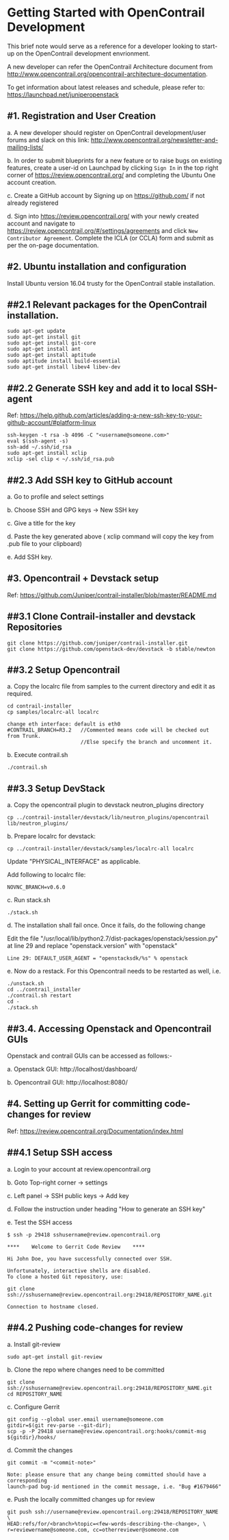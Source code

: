Getting Started with OpenContrail Development
==================================
This brief note would serve as a reference for a developer looking to start-up
on the OpenContrail development envrionment.

A new developer can refer the OpenContrail Architecture document from
http://www.opencontrail.org/opencontrail-architecture-documentation.

To get information about latest releases and schedule, please refer to:
https://launchpad.net/juniperopenstack

#1. Registration and User Creation
----------------------------------
a. A new developer should register on OpenContrail development/user forums and
slack on this link: http://www.opencontrail.org/newsletter-and-mailing-lists/

b. In order to submit blueprints for a new feature or to raise bugs on existing features,
create a user-id on Launchpad by clicking `Sign In` in the top right corner of https://review.opencontrail.org/ and completing the Ubuntu One account creation.

c. Create a GitHub account by Signing up on https://github.com/ if not already registered

d. Sign into https://review.opencontrail.org/ with your newly created account and navigate to https://review.opencontrail.org/#/settings/agreements and click `New Contributor Agreement`.  Complete the ICLA (or CCLA) form and submit as per the on-page documentation.

#2. Ubuntu installation and configuration
-------------------
Install Ubuntu version 16.04 trusty for the OpenContrail stable installation.

##2.1 Relevant packages for the OpenContrail installation.
-------------------
    sudo apt-get update
    sudo apt-get install git
    sudo apt-get install git-core
    sudo apt-get install ant
    sudo apt-get install aptitude
    sudo aptitude install build-essential
    sudo apt-get install libev4 libev-dev

##2.2 Generate SSH key and add it to local SSH-agent
-------------------
Ref: https://help.github.com/articles/adding-a-new-ssh-key-to-your-github-account/#platform-linux

    ssh-keygen -t rsa -b 4096 -C "<username@someone.com>"
    eval $(ssh-agent -s)
    ssh-add ~/.ssh/id_rsa
    sudo apt-get install xclip
    xclip -sel clip < ~/.ssh/id_rsa.pub

##2.3 Add SSH key to GitHub account
-------------------
a. Go to profile and select settings

b. Choose SSH and GPG keys -> New SSH key

c. Give a title for the key

d. Paste the key generated above ( xclip command will copy the key from .pub file to your clipboard)

e. Add SSH key.


#3. Opencontrail + Devstack setup
-------------------
Ref: https://github.com/Juniper/contrail-installer/blob/master/README.md

##3.1 Clone Contrail-installer and devstack Repositories
-------------------

    git clone https://github.com/juniper/contrail-installer.git
    git clone https://github.com/openstack-dev/devstack -b stable/newton

##3.2 Setup Opencontrail
-------------------
a. Copy the localrc file from samples to the current directory and edit it as required.

    cd contrail-installer
    cp samples/localrc-all localrc

    change eth interface: default is eth0
    #CONTRAIL_BRANCH=R3.2   //Commented means code will be checked out from Trunk.
                            //Else specify the branch and uncomment it.

b. Execute contrail.sh

    ./contrail.sh

##3.3 Setup DevStack
-------------------
a. Copy the opencontrail plugin to devstack neutron_plugins directory

    cp ../contrail-installer/devstack/lib/neutron_plugins/opencontrail lib/neutron_plugins/

b. Prepare localrc for devstack:

    cp ../contrail-installer/devstack/samples/localrc-all localrc

   Update "PHYSICAL_INTERFACE" as applicable.

   Add following to localrc file:

    NOVNC_BRANCH=v0.6.0

c. Run stack.sh

    ./stack.sh

d. The installation shall fail once. Once it fails, do the following change

   Edit the file "/usr/local/lib/python2.7/dist-packages/openstack/session.py" at line 29
   and replace "openstack.version" with "openstack"

    Line 29: DEFAULT_USER_AGENT = "openstacksdk/%s" % openstack

e. Now do a restack. For this Opencontrail needs to be restarted as well, i.e.

    ./unstack.sh
    cd ../contrail_installer
    ./contrail.sh restart
    cd -
    ./stack.sh

##3.4. Accessing Openstack and Opencontrail GUIs
-------------------
Openstack and contrail GUIs can be accessed as follows:-

a. Openstack GUI: http://localhost/dashboard/

b. Opencontrail GUI: http://localhost:8080/


#4. Setting up Gerrit for committing code-changes for review
-------------------

Ref: https://review.opencontrail.org/Documentation/index.html

##4.1 Setup SSH access
-------------------
a. Login to your account at review.opencontrail.org

b. Goto Top-right corner -> settings

c. Left panel -> SSH public keys -> Add key

d. Follow the instruction under heading "How to generate an SSH key"

e. Test the SSH access

    $ ssh -p 29418 sshusername@review.opencontrail.org

    ****    Welcome to Gerrit Code Review    ****

    Hi John Doe, you have successfully connected over SSH.

    Unfortunately, interactive shells are disabled.
    To clone a hosted Git repository, use:

    git clone ssh://sshusername@review.opencontrail.org:29418/REPOSITORY_NAME.git

    Connection to hostname closed.

##4.2 Pushing code-changes for review
-------------------
a. Install git-review

    sudo apt-get install git-review

b. Clone the repo where changes need to be committed

    git clone ssh://sshusername@review.opencontrail.org:29418/REPOSITORY_NAME.git
    cd REPOSITORY_NAME

c. Configure Gerrit

    git config --global user.email username@someone.com
    gitdir=$(git rev-parse --git-dir);
    scp -p -P 29418 username@review.opencontrail.org:hooks/commit-msg ${gitdir}/hooks/

d. Commit the changes

    git commit -m "<commit-note>"

    Note: please ensure that any change being committed should have a corresponding
    launch-pad bug-id mentioned in the commit message, i.e. "Bug #1679466"

e. Push the locally committed changes up for review

    git push ssh://username@review.opencontrail.org:29418/REPOSITORY_NAME \
    HEAD:refs/for/<branch>%topic=<few-words-describing-the-change>, \
    r=reviewername@someone.com, cc=otherreviewer@someone.com
